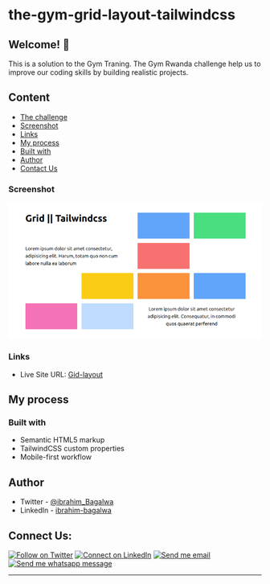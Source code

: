 # the-gym-grid-layout-tailwindcss

## Welcome! 👋

This is a solution to the Gym Traning. The Gym Rwanda challenge help us to improve our coding skills by building realistic projects.

## Content

- [The challenge](#the-challenge)
- [Screenshot](#screenshot)
- [Links](#links)
- [My process](#my-process)
- [Built with](#built-with)
- [Author](#author)
- [Contact Us](#connect-us)

### Screenshot

![Airbnb clone - Homepage](./Grid.png)

### Links

- Live Site URL: [Gid-layout](https://candid-llama-1154f5.netlify.app/)

## My process

### Built with

- Semantic HTML5 markup
- TailwindCSS custom properties
- Mobile-first workflow

## Author

- Twitter - [@ibrahim_Bagalwa](https://twitter.com/ibrahim_Bagalwa)
- LinkedIn - [ibrahim-bagalwa](https://www.linkedin.com/in/IbrahimBagalwa)

## Connect Us:

<p align="left">

[![Follow on Twitter](https://img.shields.io/badge/--twitter?label=Twitter&logo=Twitter&style=social)](https://twitter.com/ibrahim_Bagalwa) [![Connect on LinkedIn](https://img.shields.io/badge/--linkedin?label=LinkedIn&logo=LinkedIn&style=social)](https://www.linkedin.com/in/IbrahimBagalwa) [![Send me email](https://img.shields.io/badge/--gmail?label=Gmail&logo=Gmail&style=social)](mailto:bagmurhulaibrahim@gmail.com) [![Send me whatsapp message ](https://img.shields.io/badge/--whatsapp?label=Whatsapp&logo=Whatsapp&style=social)](+243971004914)

---

</p>

